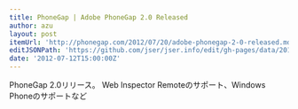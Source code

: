 ```yaml
---
title: PhoneGap | Adobe PhoneGap 2.0 Released
author: azu
layout: post
itemUrl: 'http://phonegap.com/2012/07/20/adobe-phonegap-2-0-released.md//'
editJSONPath: 'https://github.com/jser/jser.info/edit/gh-pages/data/2012/07/index.json'
date: '2012-07-12T15:00:00Z'
---
```

PhoneGap 2.0リリース。
Web Inspector Remoteのサポート、Windows Phoneのサポートなど

